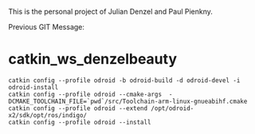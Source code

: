 This is the personal project of Julian Denzel and Paul Pienkny.

Previous GIT Message:

# catkin_ws_denzelbeauty

	catkin config --profile odroid -b odroid-build -d odroid-devel -i odroid-install
	catkin config --profile odroid --cmake-args  -DCMAKE_TOOLCHAIN_FILE=`pwd`/src/Toolchain-arm-linux-gnueabihf.cmake
	catkin config --profile odroid --extend /opt/odroid-x2/sdk/opt/ros/indigo/
	catkin config --profile odroid --install
